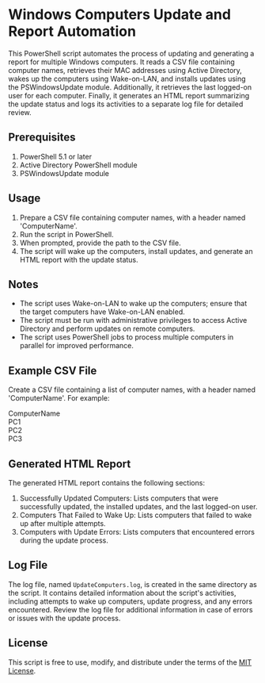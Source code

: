 # Windows Computers Update and Report Automation

This PowerShell script automates the process of updating and generating a report for multiple Windows computers. It reads a CSV file containing computer names, retrieves their MAC addresses using Active Directory, wakes up the computers using Wake-on-LAN, and installs updates using the PSWindowsUpdate module. Additionally, it retrieves the last logged-on user for each computer. Finally, it generates an HTML report summarizing the update status and logs its activities to a separate log file for detailed review.

## Prerequisites

1. PowerShell 5.1 or later
2. Active Directory PowerShell module
3. PSWindowsUpdate module

## Usage

1. Prepare a CSV file containing computer names, with a header named 'ComputerName'.
2. Run the script in PowerShell.
3. When prompted, provide the path to the CSV file.
4. The script will wake up the computers, install updates, and generate an HTML report with the update status.

## Notes

- The script uses Wake-on-LAN to wake up the computers; ensure that the target computers have Wake-on-LAN enabled.
- The script must be run with administrative privileges to access Active Directory and perform updates on remote computers.
- The script uses PowerShell jobs to process multiple computers in parallel for improved performance.

## Example CSV File

Create a CSV file containing a list of computer names, with a header named 'ComputerName'. For example:

ComputerName  
PC1  
PC2  
PC3  

## Generated HTML Report

The generated HTML report contains the following sections:

1. Successfully Updated Computers: Lists computers that were successfully updated, the installed updates, and the last logged-on user.
2. Computers That Failed to Wake Up: Lists computers that failed to wake up after multiple attempts.
3. Computers with Update Errors: Lists computers that encountered errors during the update process.

## Log File

The log file, named `UpdateComputers.log`, is created in the same directory as the script. It contains detailed information about the script's activities, including attempts to wake up computers, update progress, and any errors encountered. Review the log file for additional information in case of errors or issues with the update process.

## License

This script is free to use, modify, and distribute under the terms of the [MIT License](https://opensource.org/licenses/MIT).
